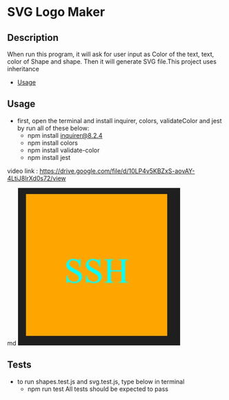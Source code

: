 # SVG Logo Maker

## Description

When run this program, it will ask for user input as Color of the text, text, color of Shape and shape. Then it will generate SVG file.This project uses inheritance 


- [Usage](#usage)

## Usage
- first, open the terminal and install inquirer, colors, validateColor and jest by run all of these below:
    * npm install inquirer@8.2.4
    * npm install colors
    * npm install validate-color
    * npm install jest

video link : https://drive.google.com/file/d/10LP4v5KBZxS-aovAY-4LtiJ8lrXd0s72/view

    
   md
    ![svg logo](examples/example-screenshot.jpg)
    

## Tests

- to run shapes.test.js and svg.test.js, type below in terminal
   * npm run test
All tests should be expected to pass
